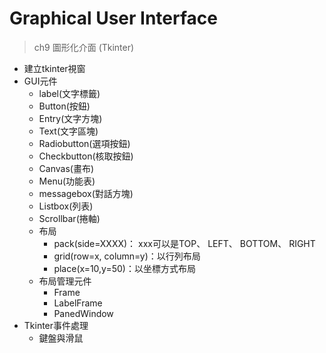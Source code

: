 # Graphical User Interface

> ch9 圖形化介面 (Tkinter)
- 建立tkinter視窗
- GUI元件
  - label(文字標籤)
  - Button(按鈕)
  - Entry(文字方塊)
  - Text(文字區塊)
  - Radiobutton(選項按鈕)
  - Checkbutton(核取按鈕)
  - Canvas(畫布)
  - Menu(功能表)
  - messagebox(對話方塊)
  - Listbox(列表)
  - Scrollbar(捲軸)
  - 布局
    - pack(side=XXXX)： xxx可以是TOP、 LEFT、 BOTTOM、 RIGHT
    - grid(row=x, column=y)：以行列布局
    - place(x=10,y=50)：以坐標方式布局
  - 布局管理元件 
    - Frame
    - LabelFrame
    - PanedWindow
- Tkinter事件處理
  - 鍵盤與滑鼠